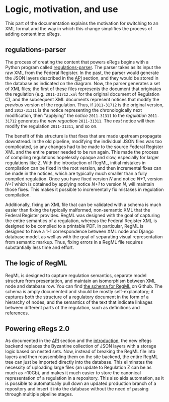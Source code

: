 # Logic, motivation, and use

This part of the documentation explains the motivation for switching to an XML format and the way in which this change simplifies the process of adding content into eRegs.

## regulations-parser

The process of creating the content that powers eRegs begins with a Python program called [regulations-parser](https://github.com/cfpb/regulations-parser). The parser takes as its input the raw XML from the Federal Register. In the past, the parser would generate the JSON layers described in the [API](api.md) section, and they would be stored in the database as indicated on the diagram. Now, the parser generates a set of XML files; the first of these files represents the document that originates the regulation (e.g. `2011-31712.xml` for the original document of Regulation C), and the subsequent XML documents represent notices that modify the _previous_ version of the regulation. Thus, if `2011-31712` is the original version, and `2012-31311` is the notice representing the chronologically next modification, then "applying" the _notice_ `2011-31311` to the _regulation_ `2011-31712` generates the _new reguation_ `2011-31311`. The _next_ notice will then modify the regulation `2011-31311`, and so on.

The benefit of this structure is that fixes that are made upstream propagate downstread. In the old pipeline, modifying the individual JSON files was too complicated, so any changes had to be made to the source Federal Register XML and the entire parser needed to be run again. This made the process of compiling regulations hopelessly opaque and slow, especially for larger regulations like Z. With the introduction of RegML, initial mistakes in compilation can be fixed in the root version, and then incremental fixes can be made in the notices, which are typically much smaller than a fully compiled regulation. Once you have fixed version _N_ and notice _N+1_, version _N+1_ which is obtained by applying notice _N+1_ to version _N_, will maintain those fixes. This makes it possible to incrementally fix mistakes in regulation compilation.

Additionally, fixing an XML file that can be validated with a schema is much easier than fixing the typically malformed, non-semantic XML that the Federal Register provides. RegML was designed with the goal of capturing the entire semantics of a regulation, whereas the Federal Register XML is designed to be compiled to a printable PDF. In particular, RegML is designed to have a 1-1 correspondence between XML node and Django database model, as well as with the goal of separating visual representation from semantic markup. Thus, fixing errors in a RegML file requires substantially less time and effort.

## The logic of RegML

RegML is designed to capture regulation semantics, separate model structure from presentation, and maintain an isomorphism between XML node and database row. You can find [the schema for RegML](https://github.com/cfpb/regulations-schema) on Github. The schema is amply documented and should be mostly self-explanatory; it captures both the structure of a regulatory document in the form of a hierarchy of nodes, and the semantics of the text that indicate linkages between different parts of the regulation, such as definitions and references.

## Powering eRegs 2.0

As documented in the [API](api.md) section and the [introduction](index.md), the new eRegs backend replaces the Byzantine collection of JSON layers with a storage logic based on nested sets. Now, instead of breaking the RegML file into layers and then reassembling them on the site backend, the entire RegML tree can just be imported directly into the database. This eliminates the necessity of uploading large files (an update to Regulation Z can be as much as ~10Gb), and makes it much easier to store the canonical representation of a regulation in a repository. This also aids automation, as it is possible to automatically pull down an updated production branch of a repository and insert it into the database without the need of passing through multiple pipeline stages.
